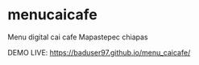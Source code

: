 # menucaicafe

Menu digital cai cafe Mapastepec chiapas

DEMO LIVE:  https://baduser97.github.io/menu_caicafe/